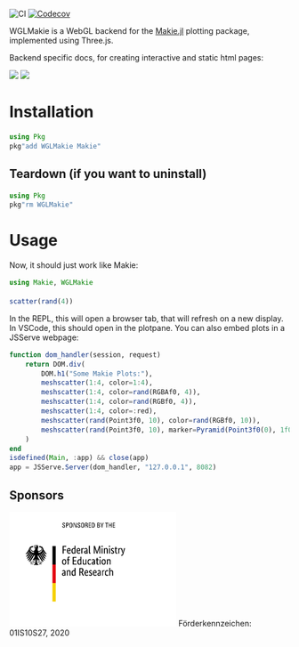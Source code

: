 ![CI](https://github.com/JuliaPlots/WGLMakie.jl/workflows/CI/badge.svg)
[![Codecov](https://codecov.io/gh/JuliaPlots/WGLMakie.jl/branch/master/graph/badge.svg)](https://codecov.io/gh/JuliaPlots/WGLMakie.jl)

WGLMakie is a WebGL backend for the [Makie.jl](https://www.github.com/JuliaPlots/Makie.jl) plotting package, implemented using Three.js.

Backend specific docs, for creating interactive and static html pages:

[![](https://img.shields.io/badge/docs-stable-blue.svg)](http://juliaplots.org/WGLMakie.jl/stable/)
[![](https://img.shields.io/badge/docs-master-blue.svg)](http://juliaplots.org/WGLMakie.jl/dev/)

# Installation

```julia
using Pkg
pkg"add WGLMakie Makie"
```

## Teardown (if you want to uninstall)

```julia
using Pkg
pkg"rm WGLMakie"
```

# Usage

Now, it should just work like Makie:

```julia
using Makie, WGLMakie

scatter(rand(4))
```

In the REPL, this will open a browser tab, that will refresh on a new display.
In VSCode, this should open in the plotpane.
You can also embed plots in a JSServe webpage:

```julia
function dom_handler(session, request)
    return DOM.div(
        DOM.h1("Some Makie Plots:"),
        meshscatter(1:4, color=1:4),
        meshscatter(1:4, color=rand(RGBAf0, 4)),
        meshscatter(1:4, color=rand(RGBf0, 4)),
        meshscatter(1:4, color=:red),
        meshscatter(rand(Point3f0, 10), color=rand(RGBf0, 10)),
        meshscatter(rand(Point3f0, 10), marker=Pyramid(Point3f0(0), 1f0, 1f0)),
    )
end
isdefined(Main, :app) && close(app)
app = JSServe.Server(dom_handler, "127.0.0.1", 8082)
```

## Sponsors

<img src="https://github.com/JuliaPlots/Makie.jl/blob/master/assets/BMBF_gefoerdert_2017_en.jpg?raw=true" width="300"/>
Förderkennzeichen: 01IS10S27, 2020
